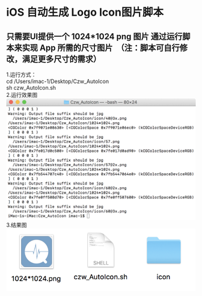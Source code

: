 # iOS 自动生成 Logo Icon图片脚本
## 只需要UI提供一个 1024*1024 png 图片 通过运行脚本来实现 App 所需的尺寸图片  （注：脚本可自行修改，满足更多尺寸的需求）
1.运行方式： <br /> 
  cd /Users/imac-1/Desktop/Czw_AutoIcon  <br /> 
  sh czw_AutoIcon.sh <br /> 
2.运行效果图 <br /> 
![aaaa](https://github.com/ioswei/czw_AutoIcon/blob/master/yunxingIcon.png)
3.结果图   <br /> 
![aaaa](https://github.com/ioswei/czw_AutoIcon/blob/master/xiaoguo.png)
